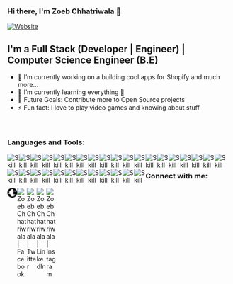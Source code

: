 ### Hi there, I'm Zoeb Chhatriwala 👋

[![Website](https://img.shields.io/website?label=chhatriwala.com&style=for-the-badge&url=https%3A%2F%2Fwww.chhatriwala.com)](https://www.chhatriwala.com)
<!--- ![Twitter Follow](https://img.shields.io/twitter/follow/zoebchhatriwala?color=1DA1F2&logo=twitter&style=for-the-badge) -->

## I'm a Full Stack (Developer | Engineer) | Computer Science Engineer (B.E)

- 🔭 I’m currently working on a building cool apps for Shopify and much more...
- 🌱 I’m currently learning everything 🤣
- 🥅 Future Goals: Contribute more to Open Source projects
- ⚡ Fun fact: I love to play video games and knowing about stuff

<br/>

### Languages and Tools:
<img align="left" alt="Skill" title="C" width="26px" src="https://cdn.jsdelivr.net/npm/simple-icons@v3/icons/c.svg" />
<img align="left" alt="Skill" title="C++" width="26px" src="https://cdn.jsdelivr.net/npm/simple-icons@v3/icons/cplusplus.svg" />
<img align="left" alt="Skill" title="CSharp" width="26px" src="https://cdn.jsdelivr.net/npm/simple-icons@v3/icons/csharp.svg" />
<img align="left" alt="Skill" title="Java" width="26px" src="https://cdn.jsdelivr.net/npm/simple-icons@3.6.0/icons/java.svg" />
<img align="left" alt="Skill" title="Python" width="26px" src="https://cdn.jsdelivr.net/npm/simple-icons@3.6.0/icons/python.svg" />
<img align="left" alt="Skill" title="Ruby" width="26px" src="https://cdn.jsdelivr.net/npm/simple-icons@3.6.0/icons/ruby.svg" />
<img align="left" alt="Skill" title="ROR" width="26px" src="https://cdn.jsdelivr.net/npm/simple-icons@3.6.0/icons/rubyonrails.svg" />
<img align="left" alt="Skill" title="PHP" width="26px" src="https://cdn.jsdelivr.net/npm/simple-icons@3.6.0/icons/php.svg" />
<img align="left" alt="Skill" title="Laravel" width="26px" src="https://cdn.jsdelivr.net/npm/simple-icons@3.6.0/icons/laravel.svg" />
<img align="left" alt="Skill" title="HTML5" width="26px" src="https://cdn.jsdelivr.net/npm/simple-icons@v3/icons/html5.svg" />
<img align="left" alt="Skill" title="CSS3" width="26px" src="https://cdn.jsdelivr.net/npm/simple-icons@v3/icons/css3.svg" />
<img align="left" alt="Skill" title="Sass" width="26px" src="https://cdn.jsdelivr.net/npm/simple-icons@v3/icons/sass.svg" />
<img align="left" alt="Skill" title="JavaScript" width="26px" src="https://cdn.jsdelivr.net/npm/simple-icons@v3/icons/javascript.svg" />
<img align="left" alt="Skill" title="React" width="26px" src="https://cdn.jsdelivr.net/npm/simple-icons@v3/icons/react.svg" />
<img align="left" alt="Skill" title="Angular" width="26px" src="https://cdn.jsdelivr.net/npm/simple-icons@v3/icons/angular.svg" />
<img align="left" alt="Skill" title="Android" width="26px" src="https://cdn.jsdelivr.net/npm/simple-icons@v3/icons/android.svg" />
<img align="left" alt="Skill" title="JSON" width="26px" src="https://cdn.jsdelivr.net/npm/simple-icons@3.6.0/icons/json.svg" />
<img align="left" alt="Skill" title="GraphQL" width="26px" src="https://cdn.jsdelivr.net/npm/simple-icons@v3/icons/graphql.svg" />
<img align="left" alt="Skill" title="Node.js" width="26px" src="https://cdn.jsdelivr.net/npm/simple-icons@v3/icons/node-dot-js.svg" />
<img align="left" alt="Skill" title="PostgreSQL" width="26px" src="https://cdn.jsdelivr.net/npm/simple-icons@v3/icons/postgresql.svg" />
<img align="left" alt="Skill" title="MySQL" width="26px" src="https://cdn.jsdelivr.net/npm/simple-icons@v3/icons/mysql.svg" />
<img align="left" alt="Skill" title="Django" width="26px" src="https://cdn.jsdelivr.net/npm/simple-icons@v3/icons/django.svg" />
<img align="left" alt="Skill" title="MongoDB" width="26px" src="https://cdn.jsdelivr.net/npm/simple-icons@v3/icons/mongodb.svg" />
<img align="left" alt="Skill" title="Git" width="26px" src="https://cdn.jsdelivr.net/npm/simple-icons@v3/icons/git.svg" />
<img align="left" alt="Skill" title="GitHub" width="26px" src="https://cdn.jsdelivr.net/npm/simple-icons@v3/icons/github.svg" />
<img align="left" alt="Skill" title="WordPress" width="26px" src="https://cdn.jsdelivr.net/npm/simple-icons@v3/icons/wordpress.svg" />
<img align="left" alt="Skill" title="VSCode" width="26px" src="https://cdn.jsdelivr.net/npm/simple-icons@3.6.0/icons/visualstudio.svg" />
<img align="left" alt="Skill" title="AWS" width="26px" src="https://cdn.jsdelivr.net/npm/simple-icons@3.6.0/icons/amazonaws.svg" />
<img align="left" alt="Skill" title="Magento" width="26px" src="https://cdn.jsdelivr.net/npm/simple-icons@3.6.0/icons/magento.svg" />
<img align="left" alt="Skill" title="Shopify" width="26px" src="https://cdn.jsdelivr.net/npm/simple-icons@3.6.0/icons/shopify.svg" />
<img align="left" alt="Skill" title="Heroku" width="26px" src="https://cdn.jsdelivr.net/npm/simple-icons@3.6.0/icons/heroku.svg" />

<br/>

### Connect with me:
[<img align="left" alt="Zoeb Chhatriwala | Website" width="22px" src="https://raw.githubusercontent.com/iconic/open-iconic/master/svg/globe.svg" />](https://chhatriwala.com/)
[<img align="left" alt="Zoeb Chhatriwala | Facebook" width="22px" src="https://cdn.jsdelivr.net/npm/simple-icons@v3/icons/facebook.svg" />](http://facebook.com/zoebchhatriwala/)
[<img align="left" alt="Zoeb Chhatriwala | Twitter" width="22px" src="https://cdn.jsdelivr.net/npm/simple-icons@v3/icons/twitter.svg" />](https://twitter.com/zoebchhatriwala/)
[<img align="left" alt="Zoeb Chhatriwala | LinkedIn" width="22px" src="https://cdn.jsdelivr.net/npm/simple-icons@v3/icons/linkedin.svg" />](https://www.linkedin.com/in/zoebchhatriwala/)
[<img align="left" alt="Zoeb Chhatriwala | Instagram" width="22px" src="https://cdn.jsdelivr.net/npm/simple-icons@v3/icons/instagram.svg" />](https://instagram.com/zoebchhatriwala/)

<br />
